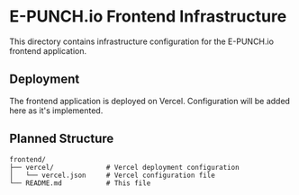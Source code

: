 # E-PUNCH.io Frontend Infrastructure

This directory contains infrastructure configuration for the E-PUNCH.io frontend application.

## Deployment

The frontend application is deployed on Vercel. Configuration will be added here as it's implemented.

## Planned Structure

```
frontend/
├── vercel/             # Vercel deployment configuration
│   └── vercel.json     # Vercel configuration file
└── README.md           # This file
``` 